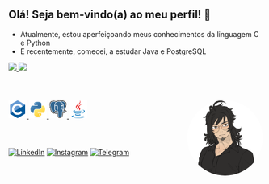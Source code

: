 
<html lang="pt-BR">
    <body>
        <div style="display: inline_block">
            <h2>Olá! Seja bem-vindo(a) ao meu perfil! 👋</h2>
            <ul>
                <li>Atualmente, estou aperfeiçoando meus conhecimentos da linguagem C e Python</li>
                <li>E recentemente, comecei, a estudar Java e PostgreSQL</li>
            </ul>
        </div>
        <div style="display: inline_block">
            <a href="https://github.com/franklin-albuquerque">
            <img height="180em" src="https://github-readme-stats.vercel.app/api?username=franklin-albuquerque&amp;show_icons=true&amp;theme=github_dark&amp;include_all_commits=true&amp;count_private=true">
            <img height="180em" src="https://github-readme-stats.vercel.app/api/top-langs/?username=franklin-albuquerque&amp;layout=compact&amp;theme=github_dark">
            <h1></h1><br>
            <img alt="Linguagem C" height="36" src="https://raw.githubusercontent.com/devicons/devicon/master/icons/c/c-original.svg">
            <img alt="Python" height="36" src="https://raw.githubusercontent.com/devicons/devicon/master/icons/python/python-original.svg">
            <img alt="PostgreSQL" height="36" src="https://raw.githubusercontent.com/devicons/devicon/master/icons/postgresql/postgresql-original.svg">
            <img alt="Java" height="36" src="https://raw.githubusercontent.com/devicons/devicon/master/icons/java/java-original.svg">
            <img align="right" alt="Perfil" height="150" style="border-radius: 50%" src="https://raw.githubusercontent.com/franklin-albuquerque/franklin-albuquerque/main/imagens/perfil.png">
            <h1></h1><br>
            <a href="https://linkedin.com/in/franklin-albuquerque"><img alt="LinkedIn" height="30" src="https://img.shields.io/badge/-LinkedIn-%230077B5?style=for-the-badge&amp;logo=linkedin&amp;logoColor=white" target="_blank"></a>
            <a href="https://instagram.com/franklin_albuquerque.py"><img alt="Instagram" height="30" src="https://img.shields.io/badge/-Instagram-%23E4405F?style=for-the-badge&amp;logo=instagram&amp;logoColor=white" target="_blank"></a>
            <a href="https://t.me/FranklinAlbuquerque"><img alt="Telegram" height="30" src="https://img.shields.io/badge/Telegram-2CA5E0?style=for-the-badge&amp;logo=telegram&amp;logoColor=white" target="_blank"></a>
            <h1></h1>
        </div>
    </body>
</html>
